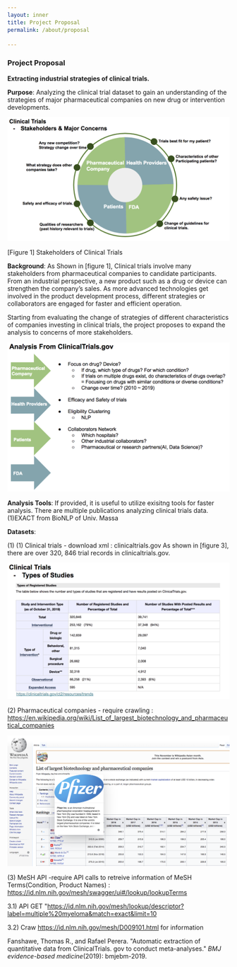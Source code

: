 ```yaml
---
layout: inner
title: Project Proposal
permalink: /about/proposal

---
```


### Project Proposal

**Extracting industrial strategies of clinical trials.**<br>

**Purpose**: Analyzing the clinical trial dataset to gain an understanding of the strategies of major pharmaceutical companies on new drug or intervention developments. <br>

![image-20191104110650497](../img/posts/image-20191104110650497.png)

[Figure 1] Stakeholders of Clinical Trials <br>

**Background**: As Shown in [figure 1], Clinical trials involve many stakeholders from pharmaceutical companies to candidate participants. From an industrial perspective, a new product such as a drug or device can strengthen the company’s sales. As more advanced technologies get involved in the product development process, different strategies or collaborators are engaged for faster and efficient operation.

Starting from evaluating the change of strategies of different characteristics of companies investing in clinical trials, the project proposes to expand the analysis to concerns of more stakeholders. <br>

![image-20191104121538956](../img/posts/image-20191104121538956.png)



**Analysis Tools**: If provided, it is useful to utilize exisitng tools for faster analysis. There are multiple publications analyzing clinical trials data.
(1)EXACT from BioNLP of Univ. Massa



**Datasets**: <br>

(1) (1) Clinical trials - download xml : clinicaltrials.gov
As shown in [figure 3], there are over 320, 846 trial records in clinicaltrials.gov.

![image-20191104111952955](../img/posts/image-20191104111952955.png)

(2) Pharmaceutical companies - require crawling : https://en.wikipedia.org/wiki/List_of_largest_biotechnology_and_pharmaceutical_companies

![image-20191104113216529](../img/posts/image-20191104113216529.png)

(3) MeSH API -require API calls to retreive information of MeSH Terms(Condition, Product Names) : https://id.nlm.nih.gov/mesh/swagger/ui#/lookup/lookupTerms <br>

3.1) API GET "https://id.nlm.nih.gov/mesh/lookup/descriptor?label=multiple%20myeloma&match=exact&limit=10 <br>

3.2) Craw https://id.nlm.nih.gov/mesh/D009101.html for information



Fanshawe, Thomas R., and Rafael Perera. "Automatic extraction of quantitative data from ClinicalTrials. gov to conduct meta-analyses." *BMJ evidence-based medicine*(2019): bmjebm-2019.